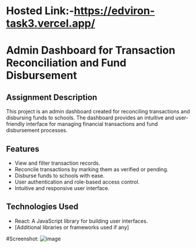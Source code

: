 
# Hosted Link:-https://edviron-task3.vercel.app/
# Admin Dashboard for Transaction Reconciliation and Fund Disbursement

## Assignment Description

This project is an admin dashboard created for reconciling transactions and disbursing funds to schools. The dashboard provides an intuitive and user-friendly interface for managing financial transactions and fund disbursement processes.

## Features

- View and filter transaction records.
- Reconcile transactions by marking them as verified or pending.
- Disburse funds to schools with ease.
- User authentication and role-based access control.
- Intuitive and responsive user interface.

## Technologies Used

- React: A JavaScript library for building user interfaces.
- [Additional libraries or frameworks used if any]


#Screenshot:
![image](https://github.com/Rushikeshsasamkar/Edviron-task3/assets/44942941/e46891df-6fba-4b41-a096-e63eeb47089c)

  
